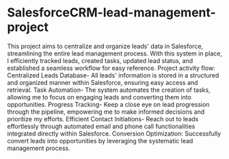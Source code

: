 # SalesforceCRM-lead-management-project
This project aims to centralize and organize leads' data in Salesforce, streamlining the entire lead management process. With this system in place, I efficiently tracked leads, created tasks, updated lead status, and established a seamless workflow for easy reference.
Project activity flow:
Centralized Leads Database- All leads' information is stored in a structured and organized manner within Salesforce, ensuring easy access and retrieval.
Task Automation- The system automates the creation of tasks, allowing me to focus on engaging leads and converting them into opportunities.
Progress Tracking- Keep a close eye on lead progression through the pipeline, empowering me to make informed decisions and prioritize my efforts.
Efficient Contact Initiations- Reach out to leads effortlessly through automated email and phone call functionalities integrated directly within Salesforce.
Conversion Optimization: Successfully convert leads into opportunities by leveraging the systematic lead management process.

